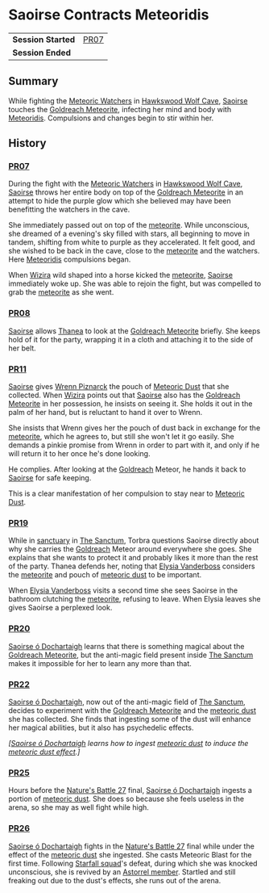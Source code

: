 # Saoirse Contracts Meteoridis

|||
| --- | --- |
| **Session Started** | [PR07](../sessions/PR07.md) | storyline.2
| **Session Ended** | |

## Summary

While fighting the [Meteoric Watchers](../creatures/meteoric-watcher.md) in [Hawkswood Wolf Cave](../civilisations/kingdom-of-astor/SETTLEMENTS/GOLDREACH/hawkswood-wolf-cave.md), [Saoirse](../../../astarus/people/saoirse.md) touches the [Goldreach Meteorite](../items/meteoric/meteorites/goldreach-meteorite.md), infecting her mind and body with [Meteoridis](../mechanics/roleplay/meteoridis.md). Compulsions and changes begin to stir within her.

## History

### [PR07](../sessions/PR07.md)

During the fight with the [Meteoric Watchers](../creatures/meteoric-watcher.md) in [Hawkswood Wolf Cave](../civilisations/kingdom-of-astor/SETTLEMENTS/GOLDREACH/hawkswood-wolf-cave.md), [Saoirse](../../../astarus/people/saoirse.md) throws her entire body on top of the [Goldreach Meteorite](../items/meteoric/meteorites/goldreach-meteorite.md) in an attempt to hide the purple glow which she believed may have been benefitting the watchers in the cave.

She immediately passed out on top of the [meteorite](../items/meteoric/meteorite.md). While unconscious, she dreamed of a evening's sky filled with stars, all beginning to move in tandem, shifting from white to purple as they accelerated. It felt good, and she wished to be back in the cave, close to the [meteorite](../items/meteoric/meteorite.md) and the watchers. Here [Meteoridis](../mechanics/roleplay/meteoridis.md) compulsions began.

When [Wizira](../characters/wizira.md) wild shaped into a horse kicked the [meteorite](../items/meteoric/meteorite.md), [Saoirse](../../../astarus/people/saoirse.md) immediately woke up. She was able to rejoin the fight, but was compelled to grab the [meteorite](../items/meteoric/meteorite.md) as she went.

### [PR08](../sessions/PR08.md)

[Saoirse](../../../astarus/people/saoirse.md) allows [Thanea](../../../astarus/people/thanea.md) to look at the [Goldreach Meteorite](../items/meteoric/meteorites/goldreach-meteorite.md) briefly. She keeps hold of it for the party, wrapping it in a cloth and attaching it to the side of her belt.

### [PR11](../sessions/PR11.md)

[Saoirse](../../../astarus/people/saoirse.md) gives [Wrenn Piznarck](../characters/wrenn-piznarck.md) the pouch of [Meteoric Dust](../items/meteoric/meteoric-dust.md) that she collected. When [Wizira](../characters/wizira.md) points out that [Saoirse](../../../astarus/people/saoirse.md) also has the [Goldreach Meteorite](../items/meteoric/meteorites/goldreach-meteorite.md) in her possession, he insists on seeing it. She holds it out in the palm of her hand, but is reluctant to hand it over to Wrenn.

She insists that Wrenn gives her the pouch of dust back in exchange for the [meteorite](../items/meteoric/meteorite.md), which he agrees to, but still she won't let it go easily. She demands a pinkie promise from Wrenn in order to part with it, and only if he will return it to her once he's done looking.

He complies. After looking at the [Goldreach](../civilisations/kingdom-of-astor/SETTLEMENTS/GOLDREACH/README.md) Meteor, he hands it back to [Saoirse](../../../astarus/people/saoirse.md) for safe keeping.

This is a clear manifestation of her compulsion to stay near to [Meteoric Dust](../items/meteoric/meteoric-dust.md).

### [PR19](../sessions/PR19.md)

While in [sanctuary](../organisations/astorrel/sanctuary.md) in [The Sanctum](../places/buildings/the-sanctum.md), Torbra questions Saoirse directly about why she carries the [Goldreach](../civilisations/kingdom-of-astor/SETTLEMENTS/GOLDREACH/README.md) Meteor around everywhere she goes. She explains that she wants to protect it and probably likes it more than the rest of the party. Thanea defends her, noting that [Elysia Vanderboss](../characters/elysia-vanderboss.md) considers the [meteorite](../items/meteoric/meteorite.md) and pouch of [meteoric dust](../items/meteoric/meteoric-dust.md) to be important.

When [Elysia Vanderboss](../characters/elysia-vanderboss.md) visits a second time she sees Saoirse in the bathroom clutching the [meteorite](../items/meteoric/meteorite.md), refusing to leave. When Elysia leaves she gives Saoirse a perplexed look.

### [PR20](../sessions/PR20.md)

[Saoirse ó Dochartaigh](../characters/saoirse-o-dochartaigh.md) learns that there is something magical about the [Goldreach Meteorite](../items/meteoric/meteorites/goldreach-meteorite.md), but the anti-magic field present inside [The Sanctum](../places/buildings/the-sanctum.md) makes it impossible for her to learn any more than that.

### [PR22](../sessions/PR22.md)

[Saoirse ó Dochartaigh](../characters/saoirse-o-dochartaigh.md), now out of the anti-magic field of [The Sanctum](../places/buildings/the-sanctum.md), decides to experiment with the [Goldreach Meteorite](../items/meteoric/meteorites/goldreach-meteorite.md) and the [meteoric dust](../items/meteoric/meteoric-dust.md) she has collected. She finds that ingesting some of the dust will enhance her magical abilities, but it also has psychedelic effects.

*[[Saoirse ó Dochartaigh](../characters/saoirse-o-dochartaigh.md) learns how to ingest [meteoric dust](../items/meteoric/meteoric-dust.md) to induce the [meteoric dust effect](../items/meteoric/meteoric-dust-effect.md).]*

### [PR25](../sessions/PR25.md)

Hours before the [Nature's Battle 27](ended/natures-battle-27.md) final, [Saoirse ó Dochartaigh](../characters/saoirse-o-dochartaigh.md) ingests a portion of [meteoric dust](../items/meteoric/meteoric-dust.md). She does so because she feels useless in the arena, so she may as well fight while high.

### [PR26](../sessions/PR26.md)

[Saoirse ó Dochartaigh](../characters/saoirse-o-dochartaigh.md) fights in the [Nature's Battle 27](ended/natures-battle-27.md) final while under the effect of the [meteoric dust](../items/meteoric/meteoric-dust.md) she ingested. She casts Meteoric Blast for the first time. Following [Starfall squad](../organisations/astorrel/squads/starfall-squad.md)'s defeat, during which she was knocked unconscious, she is revived by an [Astorrel member](../organisations/astorrel/ranks/astorrel-member.md). Startled and still freaking out due to the dust's effects, she runs out of the arena.
